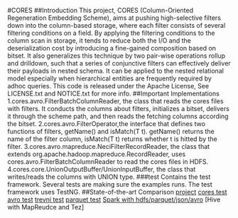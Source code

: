 #CORES
##Introduction
This project, CORES (Column-Oriented Regeneration Embedding Scheme), aims at pushing high-selective filters down into the column-based storage, where each filter consists of several filtering conditions on a field. By applying the filtering conditions to the column scan in storage, it tends to reduce both the I/O and the deserialization cost by introducing a fine-gained composition based on bitset. It also generalizes this technique by two pair-wise operations rollup and drilldown, such that a series of conjunctive filters can effectively deliver their payloads in nested schema. It can be applied to the nested relational model especially when hierarchical entities are frequently required by adhoc queries.
This code is released under the Apache License, See LICENSE.txt and NOTICE.txt for more info.
##Important Implementations
1.cores.avro.FilterBatchColumnReader, the class that reads the cores files with filters. It conducts the columns about filters, initializes a bitset, delivers it through the scheme path, and then reads the fetching columns according the bitset.
2.cores.avro.FilterOperator,the interface that defines two functions of filters, getName() and isMatch(T t). getName() returns the name of the filter column, isMatch(T t) returns whether t is hitted by the filter.
3.cores.avro.mapreduce.NeciFilterRecordReader, the class that extends org.apache.hadoop.mapreduce.RecordReader, uses cores.avro.FilterBatchColumnReader to read the cores files in HDFS.
4.cores.core.UnionOutputBuffer/UnionInputBuffer, the class that writes/reads the columns with UNION type.
###test
Contains the test framework. Several tests are making sure the examples runs. The test framework uses TestNG.
##State-of-the-art Comparison
[project](https://github.com/liyang0920/cores "悬停显示")
[cores test](https://github.com/liyang0920/cores/tree/master/avro/src/test/java/local/cores/query" "悬停显示")
[avro test]("https://github.com/liyang0920/cores/tree/master/avro/src/test/java/local/avro/query" "悬停显示")
[trevni test]("https://github.com/liyang0920/cores/tree/master/avro/src/test/java/local/trevni/query" "悬停显示")
[parquet test]("https://github.com/liyang0920/cores/tree/master/avro/src/test/java/local/parquet/query" "悬停显示")
[Spark with hdfs/parquet/json/avro]("https://github.com/lwhay/spark-tpch/tree/parquet/src/main/scala/cores" "悬停显示")
[Hive with MapReudce and Tez]

